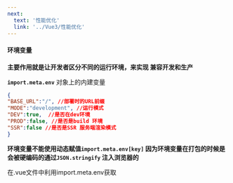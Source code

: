 ```yaml
---
next:
  text: '性能优化'
  link: '../Vue3/性能优化'
---
```

#### 环境变量

**主要作用就是让开发者区分不同的运行环境，来实现 兼容开发和生产**

**`import.meta.env`** 对象上的内建变量

```json
{
"BASE_URL":"/", //部署时的URL前缀
"MODE":"development", //运行模式
"DEV":true,  //是否在dev环境
"PROD":false, //是否是build 环境
"SSR":false //是否是SSR 服务端渲染模式
}
```

**环境变量不能使用动态赋值`import.meta.env[key]` 因为环境变量在打包的时候是会被硬编码的通过`JSON.stringify` 注入浏览器的**

在.vue文件中利用import.meta.env获取